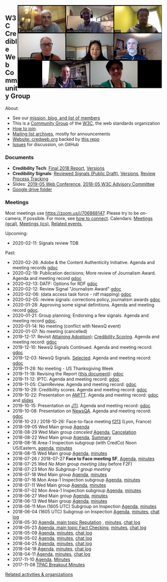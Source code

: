 <img style="float: right" src="./photos/people-2020-01-28.png" alt="group photo" />

## W3C Credible Web Community Group

About:
* See our [mission, blog, and list of members](https://www.w3.org/community/credibility/)
* This is a [Community Group](https://www.w3.org/community/) of the [W3C](https://www.w3.org), the web standards organization
* [How to join](joining).
* [Mailing list archives](https://lists.w3.org/Archives/Public/public-credibility/), mostly for announcements
* [Website: credweb.org](https://credweb.org) backed by [this repo](https://github.com/w3c/credweb)
* [Issues](https://github.com/w3c/credweb/issues) for discussion, on GitHub

### Documents

* **Credibility Tech**: [Final 2018 Report](https://www.w3.org/2018/10/credibility-tech/), [Versions](https://credweb.org/credibility-tech)
* **Credibility Signals**: [Reviewed Signals (Public Draft)](https://credweb.org/reviewed-signals/), [Versions](https://credweb.org/signals/), [Review Process Tracking](https://docs.google.com/document/d/1i6lCJPaJLQwrDUknnzWW5ixgWb8xp54KdLu2mam206Q/edit)
* Slides: [2019-05 Web Conference](https://docs.google.com/presentation/d/17-Of0UWivD7q61fm1SQJcaJUcHMQ1lJxrqMK5PZQeCM), [2018-05 W3C Advisory Committee](http://hawke.org/talk-ac-2018/)
* [Google drive folder](https://drive.google.com/drive/u/0/folders/1BIXNJb7ggBUBBNS76-WRvMmGR4vC6ijt)

### Meetings

Most meetings use <https://zoom.us/j/706868147>. Please try to be
on-camera, if possible. For more, see [how to
connect](how-to-connect.md). Calendars: [Meetings
(gcal)](https://calendar.google.com/calendar/embed?src=iq5eb1hefes165c7es0krrflno%40group.calendar.google.com),
[Meetings
(ics)](https://calendar.google.com/calendar/ical/iq5eb1hefes165c7es0krrflno%40group.calendar.google.com/public/basic.ics),
[Related
events](https://calendar.google.com/calendar/embed?src=certifiedcontentcoalition.org_9cd49bitubv0sicvpt6gvf9km0%40group.calendar.google.com),


Upcoming:

* 2020-02-11: Signals review TDB

Past:

* 2020-02-26: Adobe & the Content Authenticity Initiative. Agenda and meeting records [gdoc](https://docs.google.com/document/d/1DwTkZBYeX3yLFvz38eCjOvxR8dlxgsdFMlHoIjlCBm4/edit)
* 2020-02-19: Publication decisions; More review of Journalism Award. Agenda and meeting record [gdoc](https://docs.google.com/document/d/1-KcB121I6D6J2ZdQET-qatqCaqv3ttlZkfhgyWEk7nM/edit)
* 2020-02-13: DATF: Options for RDF [gdoc](https://docs.google.com/document/d/1a9g6AKFjWffmmnmKyCD7upVIZRt0B18V1GlMXlPoo_0/edit)
* 2020-02-12: Review Signal "Journalism Award" [gdoc](https://docs.google.com/document/d/187x-c07QibjS7NLHFmdlhMhFv0IG2jx6bH9sCGvAM1w/edit)
* 2020-02-06: (data access task force - rdf mapping) [gdoc](https://docs.google.com/document/d/1UnQNpgAfY80-KvmLtredvbyhvhHHCPP6teQfTKdXQ94/edit)
* 2020-02-05: review signals: corrections policy, journalism awards [gdoc](https://docs.google.com/document/d/1KCcgASPLnBBQ9XCqDY2L-T0_41HFjbQ0AUi06Ppv2dU/edit)
* 2020-01-28: Approving some signal definitions. Agenda and meeting record [gdoc](https://docs.google.com/document/d/1VvIMSa-vc7Wt6AYAhQ3MrcZTJvuW8kv-QaNWWgbU7Vo/edit#).
* 2020-01-21: Group planning; Endorsing a few signals. Agenda and meeting record [gdoc](https://docs.google.com/document/d/1Zegy2ASbsRtkz8vNVYUXHopZjjXbZweJ5Co8TEW_8w0/edit#).
* 2020-01-14: No meeting (conflict with NewsQ event)
* 2020-01-07: No meeting (cancelled)
* 2019-12-17: Revisit [Attaining Adoption](https://docs.google.com/document/d/1WWYQ33Y9ENcueiFnrb3hJzD2rxKCRw9ok8T3PrDLOB8/edit#heading=h.rmx3ty7g6ge9)); [Credibility Scoring](https://docs.google.com/document/d/1x3TytIJU-bsyGfNdqx8yWybESlyQaQEDhhJf73tNI_c/edit#heading=h.cz6d6op6saw2). Agenda and meeting record: [gdoc](https://docs.google.com/document/d/1LgR_b_8Q_LtP1eeBU2Rggldu6sg303yG4JYYpojcPH4/edit#heading=h.3qvsza8ot2e9)
* 2019-12-10: NewsQ Signals Continued. Agenda and meeting record: [gdoc](https://docs.google.com/document/d/1YJdO32HOG_O0iA5m0fqIc5ikekYSCUGMacCkKmHLd64/edit#)
* 2019-12-03: NewsQ Signals. [Selected](https://credweb.org/signals-beta/#newsq-highlight). Agenda and meeting record: [gdoc](https://docs.google.com/document/d/1FpBZL6lbdfMclCJ-4lI_mPdGfIbSc2zrOjtmeiwkpPw/edit)
* 2019-11-26: No meeting - US Thanksgiving Week 
* 2019-11-19: Revising the Report ([this document](https://credweb.org/report/)): [gdoc](https://docs.google.com/document/d/1bPVcan7bMI6vL7dM4-v3_hop3e05ptgNtbJqqVlROdk/edit)
* 2019-11-12: IPTC. Agenda and meeting record: [gdoc](https://docs.google.com/document/d/1KFQ7rGf63v3SyK_vffhHLfFlm5DGGiHKtaJ5YQSqc48/edit)
* 2019-11-05: ClaimReview. Agenda and meeting record: [gdoc](https://docs.google.com/document/d/1_eOOdvgYrIVEw6Ug2eiSqPjPPfKy0pE2djyUk1pqkcA/edit)
* 2019-10-29: Credibility scores. Agenda and meeting record: [gdoc](https://docs.google.com/document/d/1Va2TmDAH70ugm0h7l-Z14IztSbHe2v7PpZ34BMhTXio/edit)
* 2019-10-22: Presentation on [AM!TT](https://github.com/misinfosecproject/amitt_framework/wiki). Agenda and meeting record: [gdoc](https://docs.google.com/document/d/1jbUzm7jBcZBl5FLfVFH5bi-3x4_e1eOBBBmH-ON9Rp0/edit) and [slides](/slides/20191022-amitt.pdf) 
* 2019-10-15: Presentation on [JTI](https://jti-rsf.org/). Agenda and meeting record: [gdoc](https://docs.google.com/document/d/1Bj_l0fR7k4-3pyVK5iaKnAz0_LMUBBNDoS8Lh57Hf20/edit)
* 2019-10-08: Presentation on [NewsQA](https://newsqa.org/). Agenda and meeting record: [gdoc](https://docs.google.com/document/d/1hng3ceAUBuyT-x1Ny-PqtO5YFrWMwZ1SoxBf7JSOXUE) 
* 2018-10-23 / 2018-10-26: Face-to-face meeting [f2f3](f2f3) (Lyon, France)
* 2018-09-05 Wed Main group [Agenda](agenda/20180905.md)
* 2018-08-29 Wed Main group *canceled* [Agenda](https://lists.w3.org/Archives/Public/public-credibility/2018Aug/0013.html), [Cancelation](https://lists.w3.org/Archives/Public/public-credibility/2018Aug/0014.html)
* 2018-08-22 Wed Main group [Agenda](agenda/20180822.md), [Summary](https://lists.w3.org/Archives/Public/public-credibility/2018Aug/0009.html)
* 2018-08-16 Area-1 Inspection subgroup (with CredCo) Noon US/Eastern, [agenda](https://lists.w3.org/Archives/Public/public-credibility/2018Aug/0003.html), [minutes](https://docs.google.com/document/d/1kjb7_qHhW1m2GMDPxnedcrJVyMSPSIQPMnxpgsU6lus)
* 2018-08-15 Wed Main group [Agenda](agenda/20180815.md), [minutes](./minutes/20180815.md)
* 2018-07-26 / 2018-07-27 **Face to Face meeting SF**, [Agenda](f2f2.md), [minutes](./minutes/f2f2.md)
* 2018-07-25 Wed _No Main group meeting_ (day before F2F)
* 2018-07-23 Mon _No Subgroup-1 group meeting_ 
* 2018-07-18 Wed Main group [Agenda](agenda/20180718.md), [minutes](./minutes/20180718.md)
* 2018-07-16 Mon Area-1 Inspection subgroup [Agenda](agenda/20180716.md), [minutes](./minutes/20180716.md)
* 2018-07-11 Wed Main group [Agenda](agenda/20180711.md), [minutes](./minutes/20180711.md)
* 2018-07-02 Mon Area-1 Inspection subgroup [Agenda](agenda/20180702.md), [minutes](./minutes/20180702.md)
* 2018-06-27 Wed Main group [Agenda](agenda/20180627.md), [minutes](./minutes/20180627.md)
* 2018-06-13 Wed Main group [Agenda](agenda/20180613.md), [minutes](./minutes/20180613.md)
* 2018-06-11 Mon (1605 UTC) Subgroup on Inspection [Agenda](agenda/20180611.md), [minutes](./minutes/20180611.md)
* 2018-06-04 (1605 UTC) Subgroup on Inspection [Agenda](agenda/20180604.md), [minutes](./minutes/20180604.html), [chat log](https://credweb.zulipchat.com/#narrow/stream/114583-meeting/topic/2018-06-04)
* 2018-05-30 [Agenda, main topic Reputation](agenda/20180530.md) , [minutes](./minutes/20180530.html), [chat log](https://credweb.zulipchat.com/#narrow/stream/114583-meeting/topic/2018-05-30)
* 2018-05-23 [Agenda, main topic Fact Checking](agenda/20180523.md), [minutes](./minutes/20180523.html), [chat log](https://credweb.zulipchat.com/#narrow/stream/114583-meeting/topic/2018-05-23)
* 2018-05-09 [Agenda](agenda/20180509.md), [minutes](./minutes/20180509.html), [chat log](https://credweb.zulipchat.com/#narrow/stream/114583-meeting/topic/2018-05-09)
* 2018-05-02 [Agenda](agenda/20180502.md), [minutes](./minutes/20180502.html), [chat log](https://credweb.zulipchat.com/#narrow/stream/114583-meeting/topic/2018-05-02)
* 2018-04-25 [Agenda](agenda/20180425.md), [minutes](./minutes/20180425.html), [chat log](https://credweb.zulipchat.com/#narrow/stream/114583-meeting/topic/2018-04-25)
* 2018-04-18 [Agenda](agenda/20180418.md), [minutes](./minutes/20180418.html), [chat log](https://credweb.zulipchat.com/#narrow/stream/114583-meeting/topic/2018-04-18)
* 2018-04-11 [Agenda](agenda/20180411.md), [minutes](./minutes/20180411.html), [chat log](https://credweb.zulipchat.com/#narrow/stream/114583-meeting/topic/2018-04-11)
* 2017-11-10 [Agenda](https://www.w3.org/wiki/File:Credibility-2017-11-10-agenda.pdf), [Minutes](https://www.w3.org/community/credibility/wiki/2017-11-10-minutes)
* 2017-11-08 [TPAC Breakout Minutes](https://www.w3.org/community/credibility/wiki/2017-11-08-minutes)

[Related activities & organizations](https://docs.google.com/spreadsheets/d/1vWE3iOn6yxUsRJyS_mks83m0Gwv_7cK0WtVt-SNsYzY/edit#gid=0)
